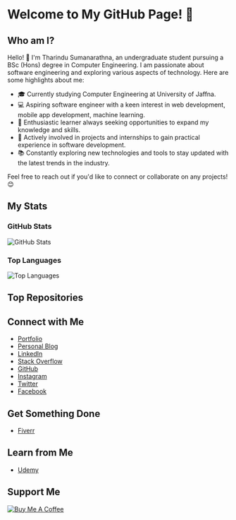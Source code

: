 # Welcome to My GitHub Page! 👋

## Who am I?

Hello! 👋 I'm Tharindu Sumanarathna, an undergraduate student pursuing a BSc (Hons) degree in Computer Engineering. I am passionate about software engineering and exploring various aspects of technology. Here are some highlights about me:

- 🎓 Currently studying Computer Engineering at University of Jaffna.
- 💻 Aspiring software engineer with a keen interest in web development, mobile app development, machine learning.
- 🌟 Enthusiastic learner always seeking opportunities to expand my knowledge and skills.
- 🚀 Actively involved in projects and internships to gain practical experience in software development.
- 📚 Constantly exploring new technologies and tools to stay updated with the latest trends in the industry.

Feel free to reach out if you'd like to connect or collaborate on any projects! 😊

## My Stats
### GitHub Stats
![GitHub Stats](https://github-readme-stats.vercel.app/api?username=<your-username>&show_icons=true&theme=dark)

### Top Languages
![Top Languages](https://github-readme-stats.vercel.app/api/top-langs/?username=<your-username>&layout=compact&theme=dark)

## Top Repositories


## Connect with Me
- [Portfolio](https://your-portfolio.com)
- [Personal Blog](https://your-blog.com)
- [LinkedIn](https://www.linkedin.com/in/tharindu-sumanarathna-75b0b5273)
- [Stack Overflow](https://stackoverflow.com/users/24711969/tharindu-miniruwan)
- [GitHub](https://github.com/your-username)
- [Instagram](https://instagram.com/your-profile)
- [Twitter](https://twitter.com/your-profile)
- [Facebook](https://facebook.com/your-profile)

## Get Something Done
- [Fiverr](https://fiverr.com/your-profile)

## Learn from Me
- [Udemy](https://udemy.com/your-profile)

## Support Me
[![Buy Me A Coffee](https://img.shields.io/badge/Buy%20Me%20A%20Coffee-Donate-yellow)](https://buymeacoffee.com/your-profile)



